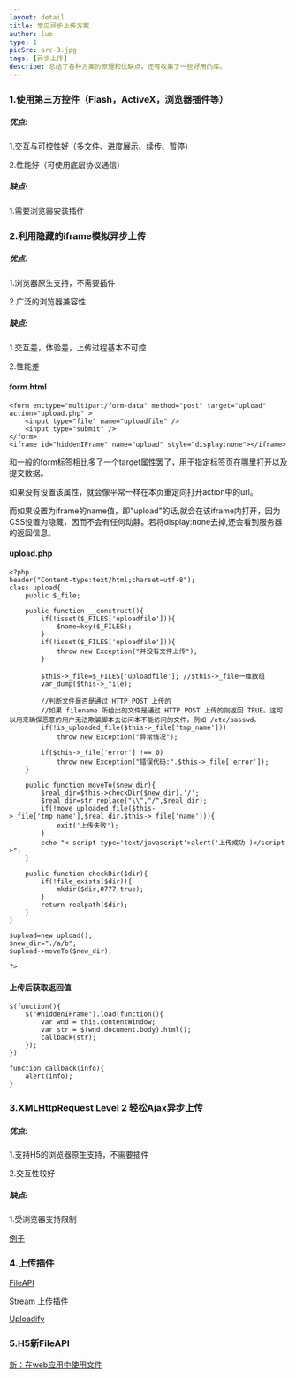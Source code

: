 ```yaml
---
layout: detail
title: 常见异步上传方案
author: luo
type: 1
picSrc: arc-3.jpg
tags: [异步上传]
describe: 总结了各种方案的原理和优缺点，还有收集了一些好用的库。
---
```


### 1.使用第三方控件（Flash，ActiveX，浏览器插件等） ###

##### 优点: #####

1.交互与可控性好（多文件、进度展示、续传、暂停）

2.性能好（可使用底层协议通信）

##### 缺点: #####

1.需要浏览器安装插件

### 2.利用隐藏的iframe模拟异步上传 ###

##### 优点: #####

1.浏览器原生支持，不需要插件

2.广泛的浏览器兼容性

##### 缺点: #####

1.交互差，体验差，上传过程基本不可控

2.性能差


#### form.html ####

    <form enctype="multipart/form-data" method="post" target="upload" action="upload.php" > 
        <input type="file" name="uploadfile" />
        <input type="submit" /> 
    </form> 
    <iframe id="hiddenIFrame" name="upload" style="display:none"></iframe> 

和一般的form标签相比多了一个target属性罢了，用于指定标签页在哪里打开以及提交数据。 

如果没有设置该属性，就会像平常一样在本页重定向打开action中的url。

而如果设置为iframe的name值，即"upload"的话,就会在该iframe内打开，因为CSS设置为隐藏，因而不会有任何动静。若将display:none去掉,还会看到服务器的返回信息。 

#### upload.php ####

    <?php
    header("Content-type:text/html;charset=utf-8");
    class upload{
        public $_file;
        
        public function __construct(){
            if(!isset($_FILES['uploadfile'])){
                $name=key($_FILES);
            }
            if(!isset($_FILES['uploadfile'])){
                throw new Exception("并没有文件上传"); 
            }
            
            $this->_file=$_FILES['uploadfile']; //$this->_file一维数组
            var_dump($this->_file);

            //判断文件是否是通过 HTTP POST 上传的
            //如果 filename 所给出的文件是通过 HTTP POST 上传的则返回 TRUE。这可以用来确保恶意的用户无法欺骗脚本去访问本不能访问的文件，例如 /etc/passwd。 
            if(!is_uploaded_file($this->_file['tmp_name'])) 
                throw new Exception("异常情况"); 

            if($this->_file['error'] !== 0) 
                throw new Exception("错误代码:".$this->_file['error']); 
        }
        
        public function moveTo($new_dir){
            $real_dir=$this->checkDir($new_dir).'/';
            $real_dir=str_replace("\\","/",$real_dir);
            if(!move_uploaded_file($this->_file['tmp_name'],$real_dir.$this->_file['name'])){
                exit('上传失败');
            }
            echo "< script type='text/javascript'>alert('上传成功')</script >";
        }
        
        public function checkDir($dir){
            if(!file_exists($dir)){
                mkdir($dir,0777,true);
            }
            return realpath($dir);    
        }
    }

    $upload=new upload();
    $new_dir="./a/b";
    $upload->moveTo($new_dir);

    ?>

#### 上传后获取返回值 ####

    $(function(){
    	$("#hiddenIFrame").load(function(){
    		var wnd = this.contentWindow;
    		var str = $(wnd.document.body).html();
    		callback(str);
    	});
    })

    function callback(info){
    	alert(info);
    }

### 3.XMLHttpRequest Level 2 轻松Ajax异步上传 ###

##### 优点: #####

1.支持H5的浏览器原生支持，不需要插件

2.交互性较好

##### 缺点: #####

1.受浏览器支持限制

[例子][1]

[1]: http://my.oschina.net/indestiny/blog/215472 "例子"

### 4.上传插件 ###

[FileAPI][2]

[2]: http://github.com/mailru/FileAPI "FileAPI"

[Stream 上传插件][2]

[2]: http://www.twinkling.cn/ "Stream 上传插件"

[Uploadify][3]

[3]: http://my.oschina.net/indestiny/blog/215472 "Uploadify"

### 5.H5新FileAPI ###

[新：在web应用中使用文件][3]

[3]: http://developer.mozilla.org/zh-CN/docs/Using_files_from_web_applications "新：在web应用中使用文件"